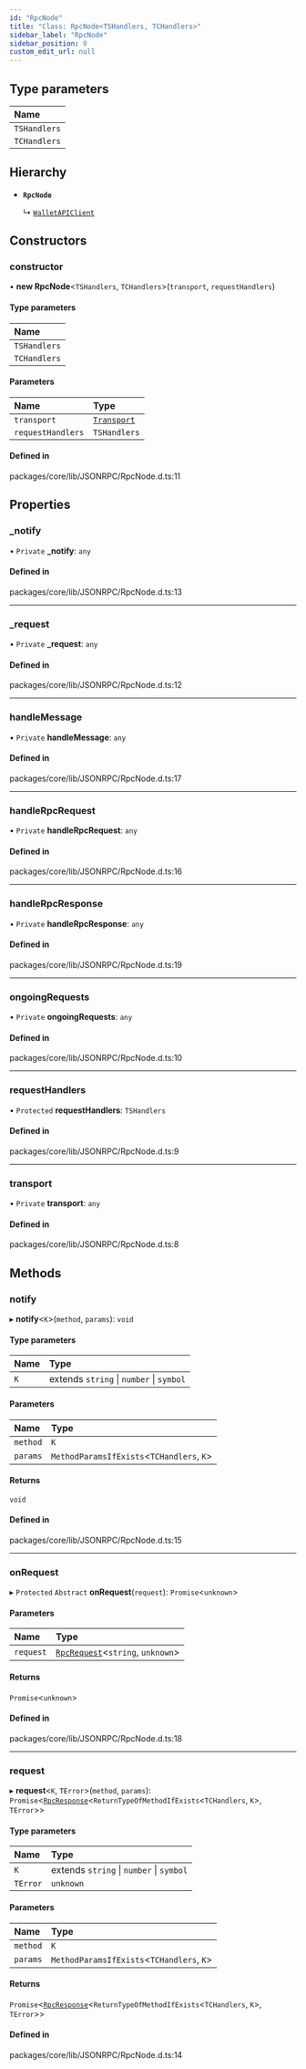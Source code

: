 ```yaml
---
id: "RpcNode"
title: "Class: RpcNode<TSHandlers, TCHandlers>"
sidebar_label: "RpcNode"
sidebar_position: 0
custom_edit_url: null
---
```


## Type parameters

| Name |
| :------ |
| `TSHandlers` |
| `TCHandlers` |

## Hierarchy

- **`RpcNode`**

  ↳ [`WalletAPIClient`](WalletAPIClient.md)

## Constructors

### constructor

• **new RpcNode**<`TSHandlers`, `TCHandlers`\>(`transport`, `requestHandlers`)

#### Type parameters

| Name |
| :------ |
| `TSHandlers` |
| `TCHandlers` |

#### Parameters

| Name | Type |
| :------ | :------ |
| `transport` | [`Transport`](../interfaces/Transport.md) |
| `requestHandlers` | `TSHandlers` |

#### Defined in

packages/core/lib/JSONRPC/RpcNode.d.ts:11

## Properties

### \_notify

• `Private` **\_notify**: `any`

#### Defined in

packages/core/lib/JSONRPC/RpcNode.d.ts:13

___

### \_request

• `Private` **\_request**: `any`

#### Defined in

packages/core/lib/JSONRPC/RpcNode.d.ts:12

___

### handleMessage

• `Private` **handleMessage**: `any`

#### Defined in

packages/core/lib/JSONRPC/RpcNode.d.ts:17

___

### handleRpcRequest

• `Private` **handleRpcRequest**: `any`

#### Defined in

packages/core/lib/JSONRPC/RpcNode.d.ts:16

___

### handleRpcResponse

• `Private` **handleRpcResponse**: `any`

#### Defined in

packages/core/lib/JSONRPC/RpcNode.d.ts:19

___

### ongoingRequests

• `Private` **ongoingRequests**: `any`

#### Defined in

packages/core/lib/JSONRPC/RpcNode.d.ts:10

___

### requestHandlers

• `Protected` **requestHandlers**: `TSHandlers`

#### Defined in

packages/core/lib/JSONRPC/RpcNode.d.ts:9

___

### transport

• `Private` **transport**: `any`

#### Defined in

packages/core/lib/JSONRPC/RpcNode.d.ts:8

## Methods

### notify

▸ **notify**<`K`\>(`method`, `params`): `void`

#### Type parameters

| Name | Type |
| :------ | :------ |
| `K` | extends `string` \| `number` \| `symbol` |

#### Parameters

| Name | Type |
| :------ | :------ |
| `method` | `K` |
| `params` | `MethodParamsIfExists`<`TCHandlers`, `K`\> |

#### Returns

`void`

#### Defined in

packages/core/lib/JSONRPC/RpcNode.d.ts:15

___

### onRequest

▸ `Protected` `Abstract` **onRequest**(`request`): `Promise`<`unknown`\>

#### Parameters

| Name | Type |
| :------ | :------ |
| `request` | [`RpcRequest`](../interfaces/RpcRequest.md)<`string`, `unknown`\> |

#### Returns

`Promise`<`unknown`\>

#### Defined in

packages/core/lib/JSONRPC/RpcNode.d.ts:18

___

### request

▸ **request**<`K`, `TError`\>(`method`, `params`): `Promise`<[`RpcResponse`](../#rpcresponse)<`ReturnTypeOfMethodIfExists`<`TCHandlers`, `K`\>, `TError`\>\>

#### Type parameters

| Name | Type |
| :------ | :------ |
| `K` | extends `string` \| `number` \| `symbol` |
| `TError` | `unknown` |

#### Parameters

| Name | Type |
| :------ | :------ |
| `method` | `K` |
| `params` | `MethodParamsIfExists`<`TCHandlers`, `K`\> |

#### Returns

`Promise`<[`RpcResponse`](../#rpcresponse)<`ReturnTypeOfMethodIfExists`<`TCHandlers`, `K`\>, `TError`\>\>

#### Defined in

packages/core/lib/JSONRPC/RpcNode.d.ts:14
